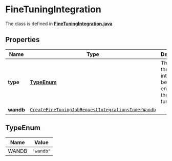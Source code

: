 

# FineTuningIntegration

The class is defined in **[FineTuningIntegration.java](../../src/main/java/org/openapitools/model/FineTuningIntegration.java)**

## Properties

Name | Type | Description | Notes
------------ | ------------- | ------------- | -------------
**type** | [**TypeEnum**](#TypeEnum) | The type of the integration being enabled for the fine-tuning job | 
**wandb** | [`CreateFineTuningJobRequestIntegrationsInnerWandb`](CreateFineTuningJobRequestIntegrationsInnerWandb.md) |  | 

## TypeEnum

Name | Value
---- | -----
WANDB | `"wandb"`




